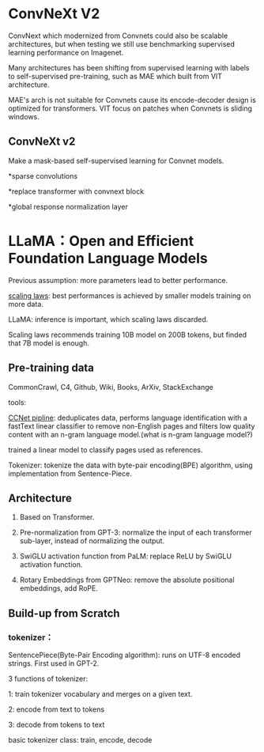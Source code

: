 # ConvNeXt V2
ConvNext which modernized from Convnets could also be scalable architectures, but when testing we still use benchmarking supervised learning performance on Imagenet.

Many architectures has been shifting from supervised learning with labels to self-supervised pre-training, such as MAE which built from VIT architecture.

MAE's arch is not suitable for Convnets cause its encode-decoder design is optimized for transformers. VIT focus on patches when Convnets is sliding windows.

## ConvNeXt v2

Make a mask-based self-supervised learning for Convnet models.

*sparse convolutions

*replace transformer with convnext block

*global response normalization layer
# LLaMA：Open and Efficient Foundation Language Models

Previous assumption: more parameters lead to better performance. 

[scaling laws](https://arxiv.org/abs/2203.15556): best performances is achieved by smaller models training on more data.

LLaMA: inference is important, which scaling laws discarded.

Scaling laws recommends training 10B model on 200B tokens,  but finded that 7B model is enough.

## Pre-training data

CommonCrawl, C4, Github, Wiki, Books, ArXiv, StackExchange

tools: 

[CCNet pipline](https://arxiv.org/abs/1911.00359): deduplicates data, performs language identification with
a fastText linear classifier to remove non-English pages and filters low quality content with an n-gram language model.(what is n-gram language model?)

trained a linear model to classify pages used as references.

Tokenizer: tokenize the data with byte-pair encoding(BPE) algorithm, using implementation from Sentence-Piece. 

## Architecture

1. Based on Transformer.

2. Pre-normalization from GPT-3: normalize the input of each transformer sub-layer, instead of normalizing the output.

3. SwiGLU activation function from PaLM: replace ReLU by SwiGLU activation function.

4. Rotary Embeddings from GPTNeo: remove the absolute positional embeddings, add RoPE.

## Build-up from Scratch

### tokenizer：

SentencePiece(Byte-Pair Encoding algorithm): runs on UTF-8 encoded strings. First used in GPT-2.

3 functions of tokenizer:

1: train tokenizer vocabulary and merges on a given text.

2: encode from text to tokens

3: decode from tokens to text

basic tokenizer class: train, encode, decode
